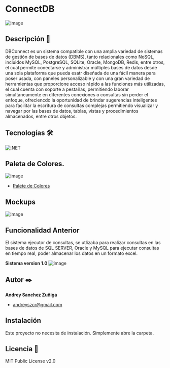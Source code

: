 # ConnectDB
![image](https://github.com/user-attachments/assets/40540c2b-d0a4-433f-9103-caf608fcae06)

## Descripción 📑

DBConnect es un sistema compatible con una amplia variedad de sistemas de gestión de bases de datos (DBMS), tanto relacionales como NoSQL, incluidos MySQL, PostgreSQL, SQLite, Oracle, MongoDB, Redis, entre otros, el cual permite conectarse y administrar múltiples bases de datos desde una sola plataforma que pueda esatr diseñada de una fácil manera para poser usada, con paneles personalizable y con una gran variedad de herramientas que proporcione acceso rápido a las funciones más utilizadas, el cual cuenta con soporte a pestañas, permitiendo laborar simultaneamente en diferentes conexiones o consultas sin perder el enfoque, ofreciencdo la oportunidad de brindar sugerencias inteligentes para facilitar la escritura de consultas complejas permitiendo visualizar y navegar por las bases de datos, tablas, vistas y procedimientos almacenados, entre otros objetos. 

## Tecnologías 🛠
<!-- Iconos sacados de: https://github.com/hendrasob/badges/blob/master/README.md y https://github.com/alexandresanlim/Badges4-README.md-Profile -->
![.NET](https://img.shields.io/badge/.NET-6.0-blue)

## Paleta de Colores.
![image](https://github.com/user-attachments/assets/88205046-1155-4fa4-94c0-48816312b0a9)
* [Palete de Colores](https://colorhunt.co/palette/fafafac7eeff0077c01d242b)

## Mockups
![image](https://github.com/user-attachments/assets/c286dd69-2fb3-4098-a7c7-961e478c9e5d)


## Funcionalidad Anterior
El sistema ejecutor de consultas, se utlizaba para realizar consultas en las bases de datos de SQL SERVER, Oracle y MySQL para ejecutar consultas en tiempo real, poder almacenar los datos en un formato excel. 

**Sistema version 1.0**
![image](https://github.com/user-attachments/assets/0b473616-c5d7-4c2c-839b-1e77f7f6682d)


## Autor ✒️
**Andrey Sanchez Zuñiga**
* [andreyszcr@gmail.com](andreyszcr@gmail.com)


## Instalación 
Este proyecto no necesita de instalación. Simplemente abre la carpeta. 
  
## Licencia 📄
MIT Public License v2.0

